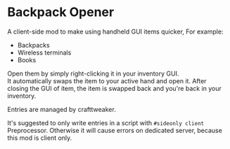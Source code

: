 # Backpack Opener
A client-side mod to make using handheld GUI items quicker, For example:
- Backpacks
- Wireless terminals
- Books

Open them by simply right-clicking it in your inventory GUI.  
It automatically swaps the item to your active hand and open it. After closing the GUI of item, the item is swapped back and you're back in your inventory.  

Entries are managed by crafttweaker.

It's suggested to only write entries in a script with `#sideonly client` Preprocessor. Otherwise it will cause errors on dedicated server, because this mod is client only.  